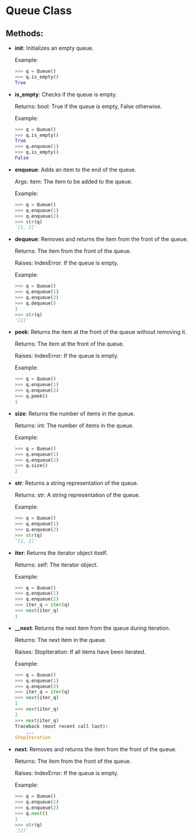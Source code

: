 # Queue Class

## Methods:

- **__init__**: Initializes an empty queue.

    Example:
    ```python
    >>> q = Queue()
    >>> q.is_empty()
    True
    ```

- **is_empty**: Checks if the queue is empty.

    Returns:
        bool: True if the queue is empty, False otherwise.

    Example:
    ```python
    >>> q = Queue()
    >>> q.is_empty()
    True
    >>> q.enqueue(1)
    >>> q.is_empty()
    False
    ```

- **enqueue**: Adds an item to the end of the queue.

    Args:
        item: The item to be added to the queue.

    Example:
    ```python
    >>> q = Queue()
    >>> q.enqueue(1)
    >>> q.enqueue(2)
    >>> str(q)
    '[1, 2]'
    ```

- **dequeue**: Removes and returns the item from the front of the queue.

    Returns:
        The item from the front of the queue.

    Raises:
        IndexError: If the queue is empty.

    Example:
    ```python
    >>> q = Queue()
    >>> q.enqueue(1)
    >>> q.enqueue(2)
    >>> q.dequeue()
    1
    >>> str(q)
    '[2]'
    ```

- **peek**: Returns the item at the front of the queue without removing it.

    Returns:
        The item at the front of the queue.

    Raises:
        IndexError: If the queue is empty.

    Example:
    ```python
    >>> q = Queue()
    >>> q.enqueue(1)
    >>> q.enqueue(2)
    >>> q.peek()
    1
    ```

- **size**: Returns the number of items in the queue.

    Returns:
        int: The number of items in the queue.

    Example:
    ```python
    >>> q = Queue()
    >>> q.enqueue(1)
    >>> q.enqueue(2)
    >>> q.size()
    2
    ```

- **__str__**: Returns a string representation of the queue.

    Returns:
        str: A string representation of the queue.

    Example:
    ```python
    >>> q = Queue()
    >>> q.enqueue(1)
    >>> q.enqueue(2)
    >>> str(q)
    '[1, 2]'
    ```

- **__iter__**: Returns the iterator object itself.

    Returns:
        self: The iterator object.

    Example:
    ```python
    >>> q = Queue()
    >>> q.enqueue(1)
    >>> q.enqueue(2)
    >>> iter_q = iter(q)
    >>> next(iter_q)
    1
    ```

- **__next**: Returns the next item from the queue during iteration.

    Returns:
        The next item in the queue.

    Raises:
        StopIteration: If all items have been iterated.

    Example:
    ```python
    >>> q = Queue()
    >>> q.enqueue(1)
    >>> q.enqueue(2)
    >>> iter_q = iter(q)
    >>> next(iter_q)
    1
    >>> next(iter_q)
    2
    >>> next(iter_q)
    Traceback (most recent call last):
        ...
    StopIteration
    ```

- **next**: Removes and returns the item from the front of the queue.

    Returns:
        The item from the front of the queue.

    Raises:
        IndexError: If the queue is empty.

    Example:
    ```python
    >>> q = Queue()
    >>> q.enqueue(1)
    >>> q.enqueue(2)
    >>> q.next()
    1
    >>> str(q)
    '[2]'
    ```

